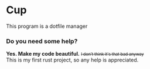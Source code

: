 # Cup

This program is a dotfile manager

### **Do you need some help?**
**Yes. Make my code beautiful.** <span style="font-size: .8em">~~I don't think it's that bad anyway~~</span>  
This is my first rust project, so any help is appreciated. 
